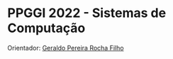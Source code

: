 # PPGGI 2022 - Sistemas de Computação

Orientador: [Geraldo Pereira Rocha Filho](http://lattes.cnpq.br/7417585446064168)
